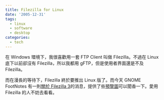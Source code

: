 ```yaml
---
title: Filezilla for Linux
date: '2005-12-31'
tags:
  - linux
  - software
  - desktop
categories:
  - tech
---
```

在 Windows 環境下，我很喜歡用一套 FTP Client 叫做 Filezilla。不過在 Linux 底下以前卻沒有 Filezilla，所以我都用 gFTP，但是使用者界面還是不及 Filezilla。  
  
而在漫長的等待下，Filezilla 終於要推出 Linux 版了。而今天 GNOME FootNotes 有一則[關於 Filezilla 3](http://gnomedesktop.org/node/2540)的消息，提供了些[預覽圖](http://www.linuxedge.org/index.php?q=node/40)可以聞香一下。愛用 Filezilla 的人不妨去看看。